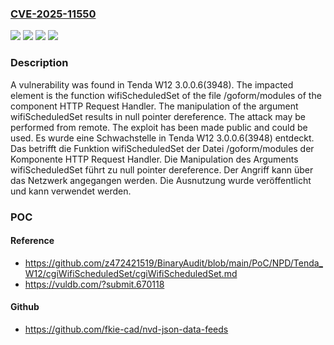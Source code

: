 ### [CVE-2025-11550](https://cve.mitre.org/cgi-bin/cvename.cgi?name=CVE-2025-11550)
![](https://img.shields.io/static/v1?label=Product&message=W12&color=blue)
![](https://img.shields.io/static/v1?label=Version&message=3.0.0.6(3948)%20&color=brightgreen)
![](https://img.shields.io/static/v1?label=Vulnerability&message=Denial%20of%20Service&color=brightgreen)
![](https://img.shields.io/static/v1?label=Vulnerability&message=NULL%20Pointer%20Dereference&color=brightgreen)

### Description

A vulnerability was found in Tenda W12 3.0.0.6(3948). The impacted element is the function wifiScheduledSet of the file /goform/modules of the component HTTP Request Handler. The manipulation of the argument wifiScheduledSet results in null pointer dereference. The attack may be performed from remote. The exploit has been made public and could be used.
Es wurde eine Schwachstelle in Tenda W12 3.0.0.6(3948) entdeckt. Das betrifft die Funktion wifiScheduledSet der Datei /goform/modules der Komponente HTTP Request Handler. Die Manipulation des Arguments wifiScheduledSet führt zu null pointer dereference. Der Angriff kann über das Netzwerk angegangen werden. Die Ausnutzung wurde veröffentlicht und kann verwendet werden.

### POC

#### Reference
- https://github.com/z472421519/BinaryAudit/blob/main/PoC/NPD/Tenda_W12/cgiWifiScheduledSet/cgiWifiScheduledSet.md
- https://vuldb.com/?submit.670118

#### Github
- https://github.com/fkie-cad/nvd-json-data-feeds


